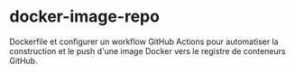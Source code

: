 # docker-image-repo
Dockerfile et configurer un workflow GitHub Actions pour automatiser la construction et le push d'une image Docker vers le registre de conteneurs GitHub.
